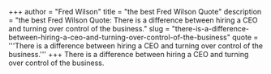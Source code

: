 +++
author = "Fred Wilson"
title = "the best Fred Wilson Quote"
description = "the best Fred Wilson Quote: There is a difference between hiring a CEO and turning over control of the business."
slug = "there-is-a-difference-between-hiring-a-ceo-and-turning-over-control-of-the-business"
quote = '''There is a difference between hiring a CEO and turning over control of the business.'''
+++
There is a difference between hiring a CEO and turning over control of the business.
